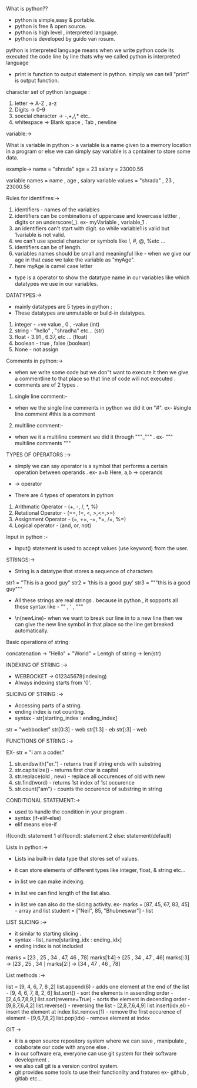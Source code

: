 What is python??

- python is simple,easy & portable.
- python is free & open source.
- python is high level , interpreted language.
- python is developed by guido van rosum.

python is interpreted language means when we write python code its executed the code line by line thats why we called python is interpreted language 

- print is function to output statement in python. simply we can tell "print" is output function.

character set of python language :
1. letter -> A-Z , a-z
2. Digits -> 0-9
3. soecial character -> -,+,/,* etc..
4. whitespace -> Blank space , Tab , newline

variable:-> 

What is variable in python :- a variable is a name given to a memory location in a program or else we can simply say variable is a cpntainer to store some data.

example->
name = "shrada"
age = 23
salary = 23000.56

variable names = name , age , salary
variable values = "shrada" , 23 , 23000.56

Rules for identifires:->
1. identifiers  - names of the variables 
2. identifiers can be combinations of uppercase and lowercase lettter , digits or an underscore(_). ex- myVariable , variable_1 .
3. an identifiers can't start with digit. so while variable1 is valid but 1variable is not valid.
4. we can't use special character or symbols like !, #, @, %etc ...
5. identifiers can be of length.
6. variables names should be small and meaningful like -  when we give our age in that case we take the variable as "myAge".
7. here myAge is camel case letter

- type is a operator to show the datatype name in our variables like which  datatypes we use in our variables.



DATATYPES:->

- mainly datatypes are 5 types in python :
- These datatypes are unmutable or build-in datatypes.
1. integer - +ve value , 0 , -value (int)
2. string - "hello" , "shradha" etc... (str)
3. float - 3.91 , 6.37, etc ... (float)
4. boolean - true , false (boolean)
5. None - not assign

Comments in python:->

- when we write some code but we don"t want to execute it then we give a commentline to that place so that line of code will not executed .
- comments are of 2 types .

1. single line comment:-
- when we the single line comments in python we did it on "#". 
ex- #single line comment
    #this is a comment

2. multiline comment:-
- when we it a multiline comment we did it through """_""" .
ex- 
"""
multiline 
comments
"""

TYPES OF OPERATORS :->
- simply we can say operator is a symbol that performs a certain operation between operands .
ex-
a+b
Here, 
a,b -> operands 
+ -> operator

- There are 4 types of operators in python 

1. Arithmatic Operator - (+, -, /, *, %)
2. Retational Operator - (==, !=, <, >,<=,>=)
3. Assignment Operator - (=, +=, -=, *=, /=, %=)
4. Logical operator - (and, or, not)

Input in python :-

- Input() statement is used to accept values (use keyword) from the user.


STRINGS:->

- String is a datatype that stores a sequence of characters

str1 = "This is a good guy"
str2 = 'this is a good guy'
str3 = """this is a good guy"""

- All these strings are real strings . because in python , it sopports all these syntax like - "" , ' , """


- \n(newLine)- when we want to break our line in to a new line then we can give the new line symbol in that place so the line get breaked automatically. 

Basic operations of string:

concatenation ->
"Hello" + "World" = 
Lentgh of string ->
len(str)


INDEXING OF STRING :->

- WEBBOCKET -> 012345678(indexing)
- Always indexing starts from '0'.

SLICING OF STRING :->

- Accessing parts of a string.
- ending index is not counting.
- syntax - str[starting_index : ending_index]

str = "webbocket"
str[0:3] - web
str[1:3] - eb
str[:3] - web


FUNCTIONS OF STRING :->

EX-
str = "i am a coder."

1. str.endswith("er.") - returns true if string ends with substring
2. str.capitalize() - returns first char is capital
3. str.replace(old , new) - replace all occurences of old with new 
4. str.find(word) - returns 1st index of 1st occurence 
5. str.count("am") - counts the occurence of substring in string



CONDITIONAL STATEMENT:->

- used to handle the condition in your program . 
- syntax (if-elif-else)
- elif means else-if

if(cond):
    statement 1
elif(cond):
    statement 2 
else:
    statement(default)

Lists in python:->

- Lists ina built-in data type that stores set of values.
- it can store elements of different types like integer, float, & string etc... 
- in list we can make indexing.
- in list we can find length of the list also.

- in list we can also do the slicing activity.
ex- 
marks = [87, 45, 67, 83, 45] - array and list
student = ["Neil", 85, "Bhubneswar"] - list


LIST SLICING :->

- it similar to starting slicing .
- syntax - list_name[starting_idx : ending_idx]
- ending index is not included 

marks = [23 , 25 , 34 , 47, 46 , 78]
marks[1:4]-> [25 , 34 , 47 , 46]
marks[:3] -> [23 , 25 , 34 ]
marks[2:] -> [34 , 47 , 46 , 78]

List methods :->

list = [9, 4, 6, 7, 8 ,2]
list.append(6) - adds one element at the end of the list - [9, 4, 6, 7, 8, 2, 6]
list.sort() - sort the elements in assending order - [2,4,6,7,8,9,]
list.sort(reverse=True) - sorts the element in decending order - [9,8,7,6,4,2]
list.reverse() - reversing the list - [2,8,7,6,4,9]
list.insert(idx,el) - insert the element at index
list.remove(1) - remove the first occurence of element - [9,6,7,8,2]
list.pop(idx) - remove element at index 


GIT ->

- it is a open source repository system where we can save , manipulate , colaborate our code with anyone else .
- in our software era, everyone can use git system for their software development . 
- we also call git is a version control system. 
- git provides some tools to use their functionlity and fratures ex- github , gitlab etc...